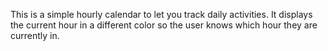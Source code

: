 This is a simple hourly calendar to let you track daily activities. It displays the current hour in a different color so the user knows which hour they are currently in.
